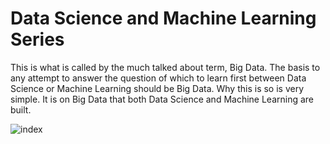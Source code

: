 # Data Science and Machine Learning Series
 This is what is called by the much talked about term, Big Data. The basis to any attempt to answer the question of which to learn first between Data Science or Machine Learning should be Big Data. Why this is so is very simple. It is on Big Data that both Data Science and Machine Learning are built.

![index](https://user-images.githubusercontent.com/60054130/115140358-7a086680-a054-11eb-9021-ba60b876db59.jpg)
